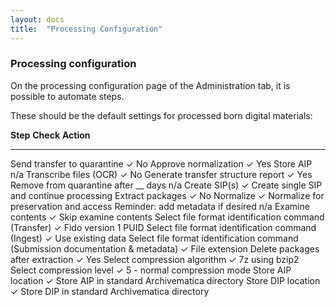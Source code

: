 ```yaml
---
layout: docs
title:  "Processing Configuration"
---
```


### Processing configuration

On the processing configuration page of the Administration tab, it is possible to automate steps.

These should be the default settings for processed born digital materials:

  **Step**                                                                          **Check**   **Action**
  --------------------------------------------------------------------------------- ----------- -----------------------------------------------
  Send transfer to quarantine                                                       ✓           No
  Approve normalization                                                             ✓           Yes
  Store AIP                                                                                     n/a
  Transcribe files (OCR)                                                            ✓           No
  Generate transfer structure report                                                ✓           Yes
  Remove from quarantine after \_\_ days                                                        n/a
  Create SIP(s)                                                                     ✓           Create single SIP and continue processing
  Extract packages                                                                  ✓           No
  Normalize                                                                         ✓           Normalize for preservation and access
  Reminder: add metadata if desired                                                             n/a
  Examine contents                                                                  ✓           Skip examine contents
  Select file format identification command (Transfer)                              ✓           Fido version 1 PUID
  Select file format identification command (Ingest)                                ✓           Use existing data
  Select file format identification command (Submission documentation & metadata)   ✓           File extension
  Delete packages after extraction                                                  ✓           Yes
  Select compression algorithm                                                      ✓           7z using bzip2
  Select compression level                                                          ✓           5 - normal compression mode
  Store AIP location                                                                ✓           Store AIP in standard Archivematica directory
  Store DIP location                                                                ✓           Store DIP in standard Archivematica directory
